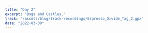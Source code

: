 ```yaml
---
title: "Day 2"
excerpt: "Dogs and Castles."
track: "/assets/blog/track-recordings/Espresso_Divide_Tag_2.gpx"
date: "2022-03-30"
---
```

